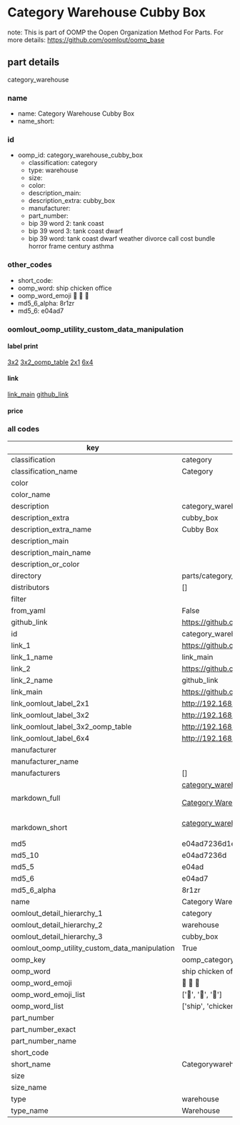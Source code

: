 # Category Warehouse Cubby Box  

note: This is part of OOMP the Oopen Organization Method For Parts. For more details: https://github.com/oomlout/oomp_base

##  part details



category_warehouse

### name
* name: Category Warehouse Cubby Box
* name_short: 
### id
* oomp_id: category_warehouse_cubby_box
  * classification: category
  * type: warehouse
  * size: 
  * color: 
  * description_main: 
  * description_extra: cubby_box
  * manufacturer: 
  * part_number: 
  * bip 39 word 2: tank coast
  * bip 39 word 3: tank coast dwarf
  * bip 39 word: tank coast dwarf weather divorce call cost bundle horror frame century asthma

### other_codes
* short_code: 
* oomp_word: ship chicken office
* oomp_word_emoji :ship: :chicken: :office:
* md5_6_alpha: 8r1zr
* md5_6: e04ad7






### oomlout_oomp_utility_custom_data_manipulation
#### label print
[3x2](http://192.168.1.245:1112/?label=oomp%208r1zr)
[3x2_oomp_table](http://192.168.1.107:1112/?label=oomp%208r1zr)
[2x1](http://192.168.1.242:1112/?label=oomp%208r1zr)
[6x4](http://192.168.1.55:1112/?label=oomp%208r1zr)    

#### link

[link_main](https://github.com/oomlout/oomlout_oomp_current_version_messy/tree/main/parts/category_warehouse_cubby_box) [github_link](https://github.com/oomlout/oomlout_oomp_part_src/tree/main/parts/category_warehouse_cubby_box)                             

#### price







### all codes 
| key | value |  
| --- | --- |  
| classification | category |  
| classification_name | Category |  
| color |  |  
| color_name |  |  
| description | category_warehouse |  
| description_extra | cubby_box |  
| description_extra_name | Cubby Box |  
| description_main |  |  
| description_main_name |  |  
| description_or_color |   |  
| directory | parts/category_warehouse_cubby_box |  
| distributors | [] |  
| filter |  |  
| from_yaml | False |  
| github_link | https://github.com/oomlout/oomlout_oomp_part_src/tree/main/parts/category_warehouse_cubby_box |  
| id | category_warehouse_cubby_box |  
| link_1 | https://github.com/oomlout/oomlout_oomp_current_version_messy/tree/main/parts/category_warehouse_cubby_box |  
| link_1_name | link_main |  
| link_2 | https://github.com/oomlout/oomlout_oomp_part_src/tree/main/parts/category_warehouse_cubby_box |  
| link_2_name | github_link |  
| link_main | https://github.com/oomlout/oomlout_oomp_current_version_messy/tree/main/parts/category_warehouse_cubby_box |  
| link_oomlout_label_2x1 | http://192.168.1.242:1112/?label=oomp%208r1zr |  
| link_oomlout_label_3x2 | http://192.168.1.245:1112/?label=oomp%208r1zr |  
| link_oomlout_label_3x2_oomp_table | http://192.168.1.107:1112/?label=oomp%208r1zr |  
| link_oomlout_label_6x4 | http://192.168.1.55:1112/?label=oomp%208r1zr |  
| manufacturer |  |  
| manufacturer_name |  |  
| manufacturers | [] |  
| markdown_full | [category_warehouse_cubby_box](https://github.com/oomlout/oomlout_oomp_current_version_messy/tree/main/parts/category_warehouse_cubby_box)<br>[](https://github.com/oomlout/oomlout_oomp_current_version_messy/tree/main/parts/category_warehouse_cubby_box)<br>[Category Warehouse Cubby Box](https://github.com/oomlout/oomlout_oomp_current_version_messy/tree/main/parts/category_warehouse_cubby_box)<br><br> |  
| markdown_short | [category_warehouse_cubby_box](https://github.com/oomlout/oomlout_oomp_current_version_messy/tree/main/parts/category_warehouse_cubby_box)<br><br> |  
| md5 | e04ad7236d1e461481a00f8a894b36ed |  
| md5_10 | e04ad7236d |  
| md5_5 | e04ad |  
| md5_6 | e04ad7 |  
| md5_6_alpha | 8r1zr |  
| name | Category Warehouse Cubby Box |  
| oomlout_detail_hierarchy_1 | category |  
| oomlout_detail_hierarchy_2 | warehouse |  
| oomlout_detail_hierarchy_3 | cubby_box |  
| oomlout_oomp_utility_custom_data_manipulation | True |  
| oomp_key | oomp_category_warehouse_cubby_box |  
| oomp_word | ship chicken office |  
| oomp_word_emoji | :ship: :chicken: :office: |  
| oomp_word_emoji_list | [':ship:', ':chicken:', ':office:'] |  
| oomp_word_list | ['ship', 'chicken', 'office'] |  
| part_number |  |  
| part_number_exact |  |  
| part_number_name |  |  
| short_code |  |  
| short_name | Categorywarehouse |  
| size |  |  
| size_name |  |  
| type | warehouse |  
| type_name | Warehouse |  
